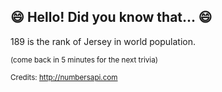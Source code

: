## :smile: Hello! Did you know that... :smile:
189 is the rank of Jersey in world population.

<sup>(come back in 5 minutes for the next trivia)</sup>


<sup>Credits: http://numbersapi.com</sup>
